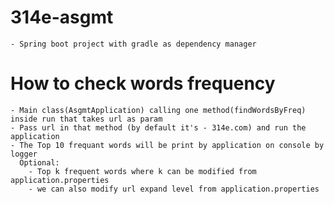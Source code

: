 # 314e-asgmt
    - Spring boot project with gradle as dependency manager  

# How to check words frequency
    - Main class(AsgmtApplication) calling one method(findWordsByFreq) inside run that takes url as param
    - Pass url in that method (by default it's - 314e.com) and run the application 
    - The Top 10 frequant words will be print by application on console by logger
      Optional:  
        - Top k frequent words where k can be modified from application.properties
        - we can also modify url expand level from application.properties
